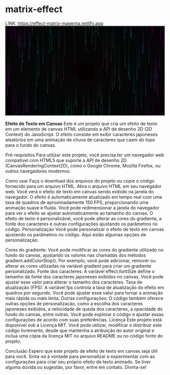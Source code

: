 # matrix-effect
LINK: https://effect-matrix-magenta.netlify.app
<img src="https://github.com/danielcintori/matrix-effect/blob/main/Screenshot.png" />



**Efeito de Texto em Canvas**
Este é um projeto que cria um efeito de texto em um elemento de canvas HTML utilizando a API de desenho 2D (2D Context) do JavaScript. O efeito consiste em exibir caracteres japoneses aleatórios em uma animação de chuva de caracteres que caem do topo para o fundo do canvas.

Pré-requisitos
Para utilizar este projeto, você precisa ter um navegador web compatível com HTML5 que suporte a API de desenho 2D (CanvasRenderingContext2D), como o Google Chrome, Mozilla Firefox, ou outros navegadores modernos.

Como usar
Faça o download dos arquivos do projeto ou copie o código fornecido para um arquivo HTML.
Abra o arquivo HTML em seu navegador web.
Você verá o efeito de texto em canvas sendo exibido na janela do navegador.
O efeito é automaticamente atualizado em tempo real com uma taxa de quadros de aproximadamente 150 FPS, proporcionando uma animação suave e fluída.
Você pode redimensionar a janela do navegador para ver o efeito se ajustar automaticamente ao tamanho do canvas.
O efeito de texto é personalizável, você pode alterar as cores do gradiente, a fonte dos caracteres e outras configurações ajustando os parâmetros no código.
Personalização
Você pode personalizar o efeito de texto em canvas ajustando os parâmetros no código. Aqui estão algumas opções de personalização:

Cores do gradiente: Você pode modificar as cores do gradiente utilizado no fundo do canvas, ajustando os valores nas chamadas dos métodos gradient.addColorStop(). Por exemplo, você pode adicionar, remover ou alterar as cores utilizadas na variável gradient para criar um gradiente personalizado.
Fonte dos caracteres: A variável effect.fontSize define o tamanho da fonte dos caracteres japoneses exibidos no canvas. Você pode ajustar esse valor para alterar o tamanho dos caracteres.
Taxa de atualização (FPS): A variável fps controla a taxa de atualização do efeito em quadros por segundo. Você pode ajustar esse valor para tornar a animação mais rápida ou mais lenta.
Outras configurações: O código também oferece outras opções de personalização, como a escolha dos caracteres japoneses exibidos, a velocidade de queda dos caracteres, a opacidade do fundo do canvas, entre outras. Você pode explorar o código e ajustar essas configurações de acordo com suas preferências.
Licença
Este projeto está disponível sob a Licença MIT. Você pode utilizar, modificar e distribuir este código livremente, desde que mantenha a atribuição do autor original e inclua uma cópia da licença MIT no arquivo README ou no código fonte do projeto.

Conclusão
Espero que este projeto de efeito de texto em canvas seja útil para você. Sinta-se à vontade para personalizar e experimentar com as configurações para criar seu próprio efeito de texto animado. Se tiver alguma dúvida ou sugestão, por favor, entre em contato. Divirta-se!
